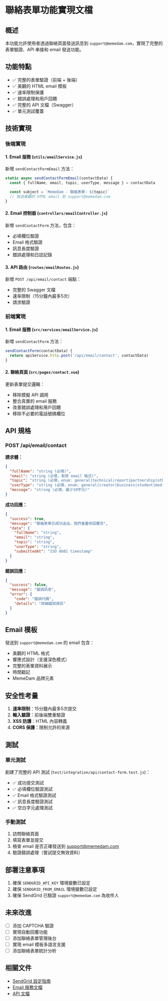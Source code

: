 # 聯絡表單功能實現文檔

## 概述

本功能允許使用者透過聯絡頁面發送訊息到 `support@memedam.com`，實現了完整的表單驗證、API 串接和 email 發送功能。

## 功能特點

- ✅ 完整的表單驗證（前端 + 後端）
- ✅ 美觀的 HTML email 模板
- ✅ 速率限制保護
- ✅ 錯誤處理和用戶回饋
- ✅ 完整的 API 文檔（Swagger）
- ✅ 單元測試覆蓋

## 技術實現

### 後端實現

#### 1. Email 服務 (`utils/emailService.js`)

新增 `sendContactFormEmail` 方法：

```javascript
static async sendContactFormEmail(contactData) {
  const { fullName, email, topic, userType, message } = contactData

  const subject = `MemeDam - 聯絡表單: ${topic}`
  // 發送美觀的 HTML email 到 support@memedam.com
}
```

#### 2. Email 控制器 (`controllers/emailController.js`)

新增 `sendContactForm` 方法，包含：

- 必填欄位驗證
- Email 格式驗證
- 訊息長度驗證
- 錯誤處理和日誌記錄

#### 3. API 路由 (`routes/emailRoutes.js`)

新增 `POST /api/email/contact` 端點：

- 完整的 Swagger 文檔
- 速率限制（15分鐘內最多5次）
- 請求驗證

### 前端實現

#### 1. Email 服務 (`src/services/emailService.js`)

新增 `sendContactForm` 方法：

```javascript
sendContactForm(contactData) {
  return apiService.http.post('/api/email/contact', contactData)
}
```

#### 2. 聯絡頁面 (`src/pages/contact.vue`)

更新表單提交邏輯：

- 移除模擬 API 調用
- 整合真實的 email 服務
- 改善錯誤處理和用戶回饋
- 移除不必要的電話號碼欄位

## API 規格

### POST /api/email/contact

**請求體：**

```json
{
  "fullName": "string (必填)",
  "email": "string (必填，有效 email 格式)",
  "topic": "string (必填，enum: general|technical|report|partnership|other)",
  "userType": "string (必填，enum: general|creator|business|student|media|other)",
  "message": "string (必填，最少10字元)"
}
```

**成功回應：**

```json
{
  "success": true,
  "message": "聯絡表單已成功送出，我們會盡快回覆您",
  "data": {
    "fullName": "string",
    "email": "string",
    "topic": "string",
    "userType": "string",
    "submittedAt": "ISO 8601 timestamp"
  }
}
```

**錯誤回應：**

```json
{
  "success": false,
  "message": "錯誤訊息",
  "error": {
    "code": "錯誤代碼",
    "details": "詳細錯誤資訊"
  }
}
```

## Email 模板

發送到 `support@memedam.com` 的 email 包含：

- 美觀的 HTML 格式
- 響應式設計（支援深色模式）
- 完整的表單資料展示
- 時間戳記
- MemeDam 品牌元素

## 安全性考量

1. **速率限制**：15分鐘內最多5次提交
2. **輸入驗證**：前後端雙重驗證
3. **XSS 防護**：HTML 內容轉義
4. **CORS 保護**：限制允許的來源

## 測試

### 單元測試

創建了完整的 API 測試 (`test/integration/api/contact-form.test.js`)：

- ✅ 成功提交測試
- ✅ 必填欄位驗證測試
- ✅ Email 格式驗證測試
- ✅ 訊息長度驗證測試
- ✅ 空白字元處理測試

### 手動測試

1. 訪問聯絡頁面
2. 填寫表單並提交
3. 檢查 email 是否正確發送到 support@memedam.com
4. 驗證錯誤處理（嘗試提交無效資料）

## 部署注意事項

1. 確保 `SENDGRID_API_KEY` 環境變數已設定
2. 確保 `SENDGRID_FROM_EMAIL` 環境變數已設定
3. 確保 SendGrid 已驗證 `support@memedam.com` 為收件人

## 未來改進

- [ ] 添加 CAPTCHA 驗證
- [ ] 實現自動回覆功能
- [ ] 添加聯絡表單管理後台
- [ ] 實現 email 模板多語言支援
- [ ] 添加聯絡表單統計分析

## 相關文件

- [SendGrid 設定指南](../reCAPTCHA-setup-guide.md)
- [Email 服務文檔](../email-service-documentation.md)
- [API 文檔](../api-docs/email-api-documentation.md)
